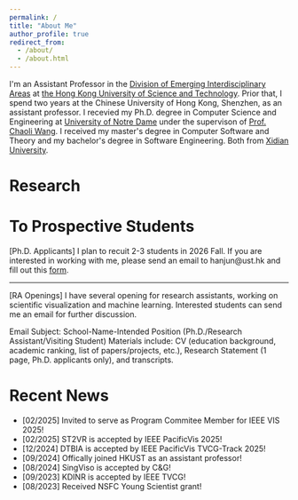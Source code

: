 ```yaml
---
permalink: /
title: "About Me"
author_profile: true
redirect_from: 
  - /about/
  - /about.html
---
```


I'm an Assistant Professor in the [Division of Emerging Interdisciplinary Areas](https://emia.hkust.edu.hk) at [the Hong Kong University of Science and Technology](https://hkust.edu.hk/). Prior that, I spend two years at the Chinese University of Hong Kong, Shenzhen, as an assistant professor. I recevied my Ph.D. degree in Computer Science and Engineering at [University of Notre Dame](https://www.nd.edu/) under the supervison of [Prof. Chaoli Wang](https://sites.nd.edu/chaoli-wang/). I received my master's degree in Computer Software and Theory and my bachelor's degree in Software Engineering. Both from [Xidian University](https://en.xidian.edu.cn).

<h1 id='research'>Research</h1>


<h1 id="students">To Prospective Students</h1>
[Ph.D. Applicants] I plan to recuit 2-3 students in 2026 Fall. If you are interested in working with me, please send an email to hanjun@ust.hk and fill out this <a href='https://forms.gle/HdSszZPxnxNtuJys6'>form</a>. 
<hr>

[RA Openings] I have several opening for research assistants, working on scientific visualization and machine learning. Interested students can send me an email for further discussion. 

Email Subject: School-Name-Intended Position (Ph.D./Research Assistant/Visiting Student)
Materials include: CV (education background, academic ranking, list of papers/projects, etc.), Research Statement (1 page, Ph.D. applicants only), and transcripts.

<h1 id="recent-news">Recent News</h1>
<ul>
  <li>[02/2025] Invited to serve as Program Commitee Member for IEEE VIS 2025!</li>
  <li>[02/2025] ST2VR is accepted by IEEE PacificVis 2025!</li>
  <li>[12/2024] DTBIA is accepted by IEEE PacificVis TVCG-Track 2025!</li>
  <li>[09/2024] Offically joined HKUST as an assistant professor!</li>
  <li>[08/2024] SingViso is accepted by C&G!</li>
  <li>[09/2023] KDINR is accepted by IEEE TVCG!</li>
  <li>[08/2023] Received NSFC Young Scientist grant!</li>
</ul>
